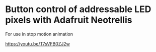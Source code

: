 # Button control of addressable LED pixels with Adafruit Neotrellis

For use in stop motion animation

https://youtu.be/T7sVFB0ZJ2w
